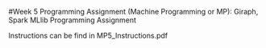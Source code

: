 #Week 5 Programming Assignment (Machine Programming or MP): Giraph, Spark MLlib Programming Assignment

Instructions can be find in MP5_Instructions.pdf
